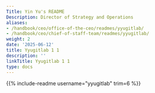 ```yaml
---
Title: Yin Yu's README
Description: Director of Strategy and Operations
aliases:
- /handbook/ceo/office-of-the-ceo/readmes/yyugitlab/
- /handbook/ceo/chief-of-staff-team/readmes/yyugitlab/
weight: 2
date: '2025-06-12'
title: Yyugitlab 1 1
description: ''
linkTitle: Yyugitlab 1 1
type: docs
---
```


{{% include-readme username="yyugitlab" trim=6 %}}
